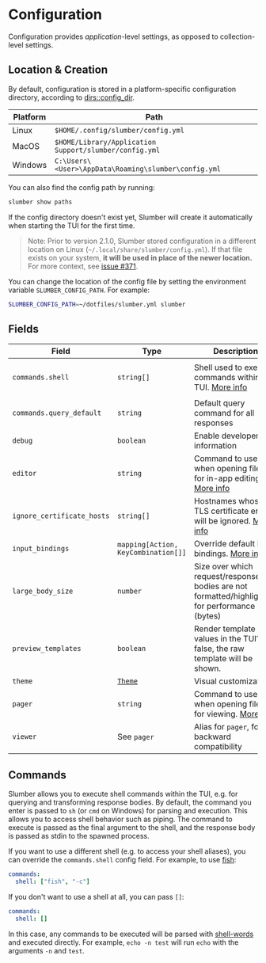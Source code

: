 # Configuration

Configuration provides _application_-level settings, as opposed to collection-level settings.

## Location & Creation

By default, configuration is stored in a platform-specific configuration directory, according to [dirs::config_dir](https://docs.rs/dirs/latest/dirs/fn.config_dir.html).

| Platform | Path                                                   |
| -------- | ------------------------------------------------------ |
| Linux    | `$HOME/.config/slumber/config.yml`                     |
| MacOS    | `$HOME/Library/Application Support/slumber/config.yml` |
| Windows  | `C:\Users\<User>\AppData\Roaming\slumber\config.yml`   |

You can also find the config path by running:

```sh
slumber show paths
```

If the config directory doesn't exist yet, Slumber will create it automatically when starting the TUI for the first time.

> Note: Prior to version 2.1.0, Slumber stored configuration in a different location on Linux (`~/.local/share/slumber/config.yml`). If that file exists on your system, **it will be used in place of the newer location.** For more context, see [issue #371](https://github.com/LucasPickering/slumber/issues/371).

You can change the location of the config file by setting the environment variable `SLUMBER_CONFIG_PATH`. For example:

```sh
SLUMBER_CONFIG_PATH=~/dotfiles/slumber.yml slumber
```

## Fields

| Field                      | Type                                | Description                                                                                       | Default                                      |
| -------------------------- | ----------------------------------- | ------------------------------------------------------------------------------------------------- | -------------------------------------------- |
| `commands.shell`           | `string[]`                          | Shell used to execute commands within the TUI. [More info](#commands)                             | `[sh, -c]` (Unix), `[cmd, /S, /C]` (Windows) |
| `commands.query_default`   | `string`                            | Default query command for all responses                                                           | `""`                                         |
| `debug`                    | `boolean`                           | Enable developer information                                                                      | `false`                                      |
| `editor`                   | `string`                            | Command to use when opening files for in-app editing. [More info](./editor.md)                    | `VISUAL`/`EDITOR` env vars, or `vim`         |
| `ignore_certificate_hosts` | `string[]`                          | Hostnames whose TLS certificate errors will be ignored. [More info](../../troubleshooting/tls.md) | `[]`                                         |
| `input_bindings`           | `mapping[Action, KeyCombination[]]` | Override default input bindings. [More info](./input_bindings.md)                                 | `{}`                                         |
| `large_body_size`          | `number`                            | Size over which request/response bodies are not formatted/highlighted, for performance (bytes)    | `1000000` (1 MB)                             |
| `preview_templates`        | `boolean`                           | Render template values in the TUI? If false, the raw template will be shown.                      | `true`                                       |
| `theme`                    | [`Theme`](./theme.md)               | Visual customizations                                                                             | `{}`                                         |
| `pager`                    | `string`                            | Command to use when opening files for viewing. [More info](./editor.md)                           | `less` (Unix), `more` (Windows)              |
| `viewer`                   | See `pager`                         | Alias for `pager`, for backward compatibility                                                     | See `pager`                                  |

## Commands

Slumber allows you to execute shell commands within the TUI, e.g. for querying and transforming response bodies. By default, the command you enter is passed to `sh` (or `cmd` on Windows) for parsing and execution. This allows you to access shell behavior such as piping. The command to execute is passed as the final argument to the shell, and the response body is passed as stdin to the spawned process.

If you want to use a different shell (e.g. to access your shell aliases), you can override the `commands.shell` config field. For example, to use [fish](https://fishshell.com/):

```yaml
commands:
  shell: ["fish", "-c"]
```

If you don't want to use a shell at all, you can pass `[]`:

```yaml
commands:
  shell: []
```

In this case, any commands to be executed will be parsed with [shell-words](https://docs.rs/shell-words/1.1.0/shell_words/fn.split.html) and executed directly. For example, `echo -n test` will run `echo` with the arguments `-n` and `test`.
